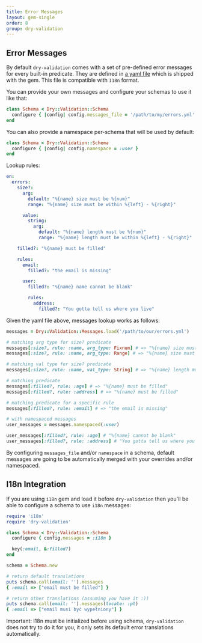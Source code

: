 ```yaml
---
title: Error Messages
layout: gem-single
order: 8
group: dry-validation
---
```


## Error Messages

By default `dry-validation` comes with a set of pre-defined error messages for
every built-in predicate. They are defined in [a yaml file](https://github.com/dryrb/dry-validation/blob/master/config/errors.yml)
which is shipped with the gem. This file is compatible with `I18n` format.

You can provide your own messages and configure your schemas to use it like that:

``` ruby
class Schema < Dry::Validation::Schema
  configure { |config| config.messages_file = '/path/to/my/errors.yml' }
end
```

You can also provide a namespace per-schema that will be used by default:

``` ruby
class Schema < Dry::Validation::Schema
  configure { |config| config.namespace = :user }
end
```

Lookup rules:

``` yaml
en:
  errors:
    size?:
      arg:
        default: "%{name} size must be %{num}"
        range: "%{name} size must be within %{left} - %{right}"

      value:
        string:
          arg:
            default: "%{name} length must be %{num}"
            range: "%{name} length must be within %{left} - %{right}"

    filled?: "%{name} must be filled"

    rules:
      email:
        filled?: "the email is missing"

      user:
        filled?: "%{name} name cannot be blank"

        rules:
          address:
            filled?: "You gotta tell us where you live"
```

Given the yaml file above, messages lookup works as follows:

``` ruby
messages = Dry::Validation::Messages.load('/path/to/our/errors.yml')

# matching arg type for size? predicate
messages[:size?, rule: :name, arg_type: Fixnum] # => "%{name} size must be %{num}"
messages[:size?, rule: :name, arg_type: Range] # => "%{name} size must within %{left} - %{right}"

# matching val type for size? predicate
messages[:size?, rule: :name, val_type: String] # => "%{name} length must be %{num}"

# matching predicate
messages[:filled?, rule: :age] # => "%{name} must be filled"
messages[:filled?, rule: :address] # => "%{name} must be filled"

# matching predicate for a specific rule
messages[:filled?, rule: :email] # => "the email is missing"

# with namespaced messages
user_messages = messages.namespaced(:user)

user_messages[:filled?, rule: :age] # "%{name} cannot be blank"
user_messages[:filled?, rule: :address] # "You gotta tell us where you live"
```

By configuring `messages_file` and/or `namespace` in a schema, default messages
are going to be automatically merged with your overrides and/or namespaced.

## I18n Integration

If you are using `i18n` gem and load it before `dry-validation` then you'll be
able to configure a schema to use `i18n` messages:

``` ruby
require 'i18n'
require 'dry-validation'

class Schema < Dry::Validation::Schema
  configure { config.messages = :i18n }

  key(:email, &:filled?)
end

schema = Schema.new

# return default translations
puts schema.call(email: '').messages
{ :email => ["email must be filled"] }

# return other translations (assuming you have it :))
puts schema.call(email: '').messages(locale: :pl)
{ :email => ["email musi być wypełniony"] }
```

Important: I18n must be initialized before using schema, `dry-validation` does
not try to do it for you, it only sets its default error translations automatically.
